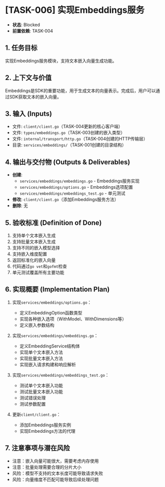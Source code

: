 # [TASK-006] 实现Embeddings服务

- **状态**: Blocked
- **前置依赖**: TASK-004

## 1. 任务目标
实现Embeddings服务模块，支持文本嵌入向量生成功能。

## 2. 上下文与价值
Embeddings是SDK的重要功能，用于生成文本的向量表示。完成后，用户可以通过SDK获取文本的嵌入向量。

## 3. 输入 (Inputs)
- 文件: `client/client.go`（TASK-004更新的核心客户端）
- 文件: `types/embeddings.go`（TASK-003创建的嵌入类型）
- 文件: `internal/transport/http.go`（TASK-004创建的HTTP传输层）
- 目录: `services/embeddings/`（TASK-001创建的目录结构）

## 4. 输出与交付物 (Outputs & Deliverables)
- **创建**: 
  - `services/embeddings/embeddings.go` - Embeddings服务实现
  - `services/embeddings/options.go` - Embeddings选项配置
  - `services/embeddings/embeddings_test.go` - 单元测试
- **修改**: `client/client.go`（添加Embeddings服务方法）
- **删除**: 无

## 5. 验收标准 (Definition of Done)
1. 支持单个文本嵌入生成
2. 支持批量文本嵌入生成
3. 支持不同的嵌入模型选择
4. 支持嵌入维度配置
5. 返回标准化的嵌入向量
6. 代码通过`go vet`和`gofmt`检查
7. 单元测试覆盖所有主要功能

## 6. 实现概要 (Implementation Plan)
1. 实现`services/embeddings/options.go`：
   - 定义EmbeddingOption函数类型
   - 实现各种嵌入选项（WithModel、WithDimensions等）
   - 定义嵌入参数结构

2. 实现`services/embeddings/embeddings.go`：
   - 定义EmbeddingService结构体
   - 实现单个文本嵌入方法
   - 实现批量文本嵌入方法
   - 实现嵌入请求构建和响应解析

3. 实现`services/embeddings/embeddings_test.go`：
   - 测试单个文本嵌入功能
   - 测试批量文本嵌入功能
   - 测试错误处理
   - 测试参数配置

4. 更新`client/client.go`：
   - 添加Embeddings服务实例
   - 实现Embeddings方法的代理

## 7. 注意事项与潜在风险
- 注意：嵌入向量可能很大，需要考虑内存使用
- 注意：批量处理需要合理的分片大小
- 风险：模型不支持的文本长度可能导致请求失败
- 风险：向量维度不匹配可能导致后续处理问题 